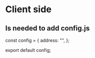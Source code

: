 # Client side

## Is needed to add config.js

const config = {
  address: "",
};
  
export default config;